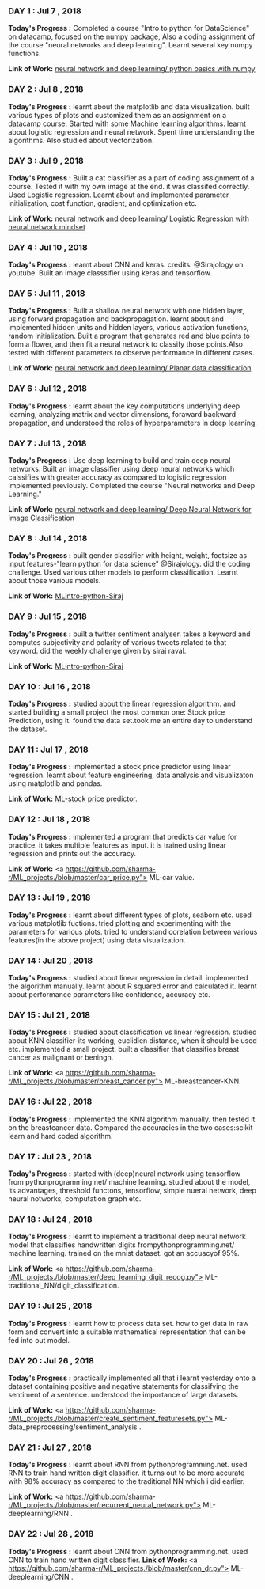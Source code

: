 <h3>DAY 1 : Jul 7 , 2018</h3>

<b>Today's Progress :</b> Completed a course "Intro to python for DataScience" on datacamp, focused on the numpy package, 
Also a coding assignment of the course "neural networks and deep learning".
Learnt several key numpy functions.

<b>Link of Work:</b> <a href="https://hub.coursera-notebooks.org/user/pisufwhumemxcfgqmrhmev/notebooks/Week%202/Python%20Basics%20with%20Numpy/Python%20Basics%20With%20Numpy%20v3.ipynb">neural network and deep learning/ python basics with numpy</a>

<h3>DAY 2 : Jul 8 , 2018</h3>

<b>Today's Progress :</b> learnt about the matplotlib and data visualization. built various types of plots and customized them as an assignment on a datacamp course. Started with some Machine learning algorithms. learnt about logistic regression and neural network. Spent time understanding the algorithms. Also studied about vectorization.

<h3>DAY 3 : Jul 9 , 2018</h3>

<b>Today's Progress :</b> Built a cat classifier as a part of coding assignment of a course. Tested it with my own image at the end. it was classifed correctly. Used Logistic regression. Learnt about and implemented parameter initialization, cost function, gradient, and optimization etc.

<b>Link of Work:</b> <a href="https://hub.coursera-notebooks.org/user/pisufwhumemxcfgqmrhmev/notebooks/Week%202/Logistic%20Regression%20as%20a%20Neural%20Network/Logistic%20Regression%20with%20a%20Neural%20Network%20mindset%20v5.ipynb#">neural network and deep learning/ Logistic Regression with neural network mindset</a>

<h3>DAY 4 : Jul 10 , 2018</h3>

<b>Today's Progress :</b> learnt about CNN and keras. credits: @Sirajology on youtube. Built an image classsifier using keras and tensorflow.

<h3>DAY 5 : Jul 11 , 2018</h3>

<b>Today's Progress :</b> Built a shallow neural network with one hidden layer, using forward propagation and backpropagation.
learnt about and implemented hidden units and hidden layers, various activation functions, random initialization. Built a program that generates red and blue points to form a flower, and then fit a neural network to classify those points.Also tested with different parameters to observe performance in different cases.

<b>Link of Work:</b> <a href="https://hub.coursera-notebooks.org/user/pisufwhumemxcfgqmrhmev/notebooks/Week%203/Planar%20data%20classification%20with%20one%20hidden%20layer/Planar%20data%20classification%20with%20one%20hidden%20layer%20v5.ipynb">neural network and deep learning/ Planar data classification </a>

<h3>DAY 6 : Jul 12 , 2018</h3>

<b>Today's Progress :</b> learnt about the key computations underlying deep learning, analyzing matrix and vector dimensions, foraward backward propagation, and understood the roles of hyperparameters in deep learning.

<h3>DAY 7 : Jul 13 , 2018</h3>

<b>Today's Progress :</b> Use deep learning to build and train deep neural networks. Built an image classifier using deep neural networks which calssifies with greater accuracy as compared to logistic regression implemented previously. Completed the course "Neural networks and Deep Learning."

<b>Link of Work:</b> <a href="https://hub.coursera-notebooks.org/user/pisufwhumemxcfgqmrhmev/notebooks/Week%204/Deep%20Neural%20Network%20Application:%20Image%20Classification/Deep%20Neural%20Network%20-%20Application%20v8.ipynb#">neural network and deep learning/ Deep Neural Network for Image Classification </a>

<h3>DAY 8 : Jul 14 , 2018</h3>

<b>Today's Progress :</b> built gender classifier with height, weight, footsize as input features-"learn python for data science" @Sirajology. did the coding challenge. Used various other models to perform classification. Learnt about those various models.

<b>Link of Work:</b> <a href="https://github.com/sharma-r/MLintro-python-Siraj/blob/master/genderclassification.py"> MLintro-python-Siraj </a>

<h3>DAY 9 : Jul 15 , 2018</h3>

<b>Today's Progress :</b> built a twitter sentiment analyser. takes a keyword and computes subjectivity and polarity of various tweets related to that keyword. did the weekly challenge given by siraj raval.

<b>Link of Work:</b> <a href="https://github.com/sharma-r/MLintro-python-Siraj/blob/master/twittersenti_challenge.py"> MLintro-python-Siraj </a>


<h3>DAY 10 : Jul 16 , 2018</h3>

<b>Today's Progress :</b> studied about the linear regression algorithm. and started building a small project the most common one: Stock price Prediction, using it. found the data set.took me an entire day to understand the dataset.


<h3>DAY 11 : Jul 17 , 2018</h3>

<b>Today's Progress :</b> implemented a stock price predictor using linear regression. learnt about feature engineering, data analysis and visualizaton using matplotlib and pandas.

<b>Link of Work:</b> <a href="https://github.com/sharma-r/ML_projects./blob/master/stock_price_predictor.py"> ML-stock price predictor. </a>


<h3>DAY 12 : Jul 18 , 2018</h3>

<b>Today's Progress :</b> implemented a program that predicts car value for practice. it takes multiple features as input. it is trained using linear regression and prints out the accuracy. 

<b>Link of Work:</b> <a https://github.com/sharma-r/ML_projects./blob/master/car_price.py"> ML-car value.</a>


<h3>DAY 13 : Jul 19 , 2018</h3>

<b>Today's Progress :</b> learnt about different types of plots, seaborn etc. used various matplotlib fuctions. tried plotting and experimenting with the parameters for various plots. tried to understand corelation between various features(in the above project) using data visualization.


<h3>DAY 14 : Jul 20 , 2018</h3>

<b>Today's Progress :</b> studied about linear regression in detail. implemented the algorithm manually. learnt about R squared error and calculated it. learnt about performance parameters like confidence, accuracy etc.


<h3>DAY 15 : Jul 21 , 2018</h3>

<b>Today's Progress :</b> studied about classification vs linear regression. studied about KNN classifier-its working, euclidien distance, when it should be used etc. implemented a small project. built a classifier that classifies breast cancer as malignant or beningn.   

<b>Link of Work:</b> <a https://github.com/sharma-r/ML_projects./blob/master/breast_cancer.py"> ML-breastcancer-KNN.</a>


<h3>DAY 16 : Jul 22 , 2018</h3>

<b>Today's Progress :</b> implemented the KNN algorithm manually. then tested it on the breastcancer data. Compared the accuracies in the two cases:scikit learn and hard coded algorithm. 


<h3>DAY 17 : Jul 23 , 2018</h3>

<b>Today's Progress :</b> started with (deep)neural network using tensorflow from pythonprogramming.net/ machine learning. studied about the model, its advantages, threshold functons, tensorflow, simple nueral network, deep neural notworks, computation graph etc.


<h3>DAY 18 : Jul 24 , 2018</h3>

<b>Today's Progress :</b> learnt to implement a traditional deep neural network model that classifies handwritten digits frompythonprogramming.net/ machine learning. trained on the mnist dataset. got an accuacyof 95%.   

<b>Link of Work:</b> <a https://github.com/sharma-r/ML_projects./blob/master/deep_learning_digit_recog.py"> ML-traditional_NN/digit_classification.</a>


<h3>DAY 19 : Jul 25 , 2018</h3>

<b>Today's Progress :</b> learnt how to process data set. how to get data in raw form and convert into a suitable mathematical representation that can be fed into out model.  


<h3>DAY 20 : Jul 26 , 2018</h3>

<b>Today's Progress :</b> practically implemented all that i learnt yesterday onto a dataset containing positive and negative statements for classifying the sentiment of a sentence. understood the importance of large datasets. 

<b>Link of Work:</b> <a https://github.com/sharma-r/ML_projects./blob/master/create_sentiment_featuresets.py"> ML-data_preprocessing/sentiment_analysis .</a>


<h3>DAY 21 : Jul 27 , 2018</h3>

<b>Today's Progress :</b> learnt about RNN from pythonprogramming.net. used RNN to train hand written digit classifier. it turns out to be more accurate with 98% accuracy  as compared to the traditional NN which i did earlier.

<b>Link of Work:</b> <a https://github.com/sharma-r/ML_projects./blob/master/recurrent_neural_network.py"> ML-deeplearning/RNN .</a>


<h3>DAY 22 : Jul 28 , 2018</h3>

<b>Today's Progress :</b> learnt about CNN from pythonprogramming.net. used CNN to train hand written digit classifier.
<b>Link of Work:</b> <a https://github.com/sharma-r/ML_projects./blob/master/cnn_dr.py"> ML-deeplearning/CNN .</a>





















